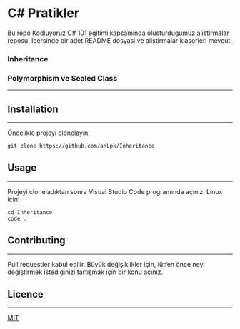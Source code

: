 # C# Pratikler

Bu repo [Kodluyoruz](https://www.kodluyoruz.org/) C# 101 egitimi kapsaminda olusturdugumuz alistirmalar reposu. Icersinde bir adet README dosyasi ve alistirmalar klasorleri mevcut.

### Inheritance

### Polymorphism ve Sealed Class

---

## Installation

---

Öncelikle projeyi clonelayın.

```
git clone https://github.com/anLpk/Inheritance
```

## Usage

---

Projeyi cloneladıktan sonra Visual Studio Code programında açınız.
Linux için:

```
cd Inheritance
code .
```

## Contributing

---

Pull requestler kabul edilir. Büyük değişiklikler için, lütfen önce neyi değiştirmek istediğinizi tartışmak için bir konu açınız.

## Licence

---

[MIT](https://choosealicense.com/licenses/mit/)
